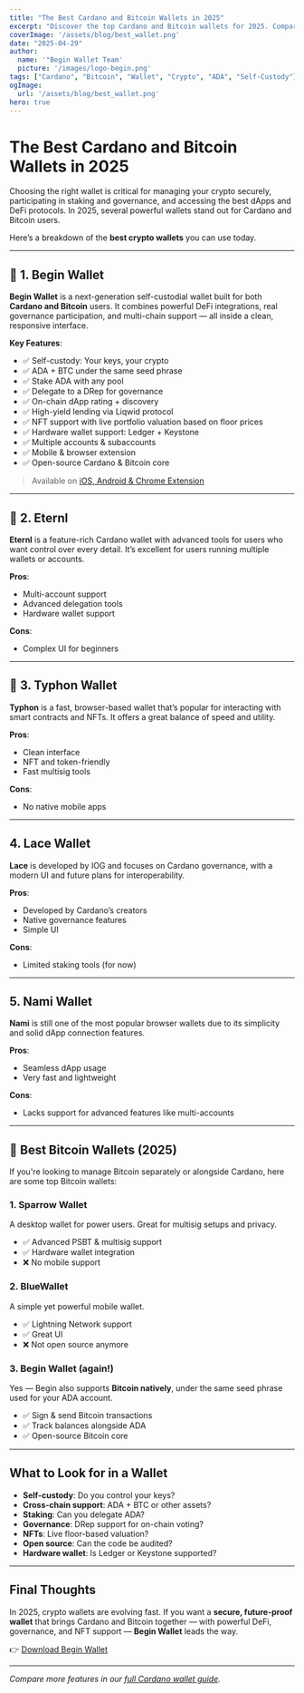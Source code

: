 ```yaml
---
title: "The Best Cardano and Bitcoin Wallets in 2025"
excerpt: "Discover the top Cardano and Bitcoin wallets for 2025. Compare features, security, staking, and more to find the best wallet for your crypto journey."
coverImage: '/assets/blog/best_wallet.png'
date: "2025-04-29"
author:
  name: '"Begin Wallet Team'
  picture: '/images/logo-begin.png'
tags: ["Cardano", "Bitcoin", "Wallet", "Crypto", "ADA", "Self-Custody"]
ogImage:
  url: '/assets/blog/best_wallet.png'
hero: true
---
```


# The Best Cardano and Bitcoin Wallets in 2025

Choosing the right wallet is critical for managing your crypto securely, participating in staking and governance, and accessing the best dApps and DeFi protocols. In 2025, several powerful wallets stand out for Cardano and Bitcoin users.

Here’s a breakdown of the **best crypto wallets** you can use today.

---

## 🥇 1. Begin Wallet

**Begin Wallet** is a next-generation self-custodial wallet built for both **Cardano and Bitcoin** users. It combines powerful DeFi integrations, real governance participation, and multi-chain support — all inside a clean, responsive interface.

**Key Features**:
- ✅ Self-custody: Your keys, your crypto
- ✅ ADA + BTC under the same seed phrase
- ✅ Stake ADA with any pool
- ✅ Delegate to a DRep for governance
- ✅ On-chain dApp rating + discovery
- ✅ High-yield lending via Liqwid protocol
- ✅ NFT support with live portfolio valuation based on floor prices
- ✅ Hardware wallet support: Ledger + Keystone
- ✅ Multiple accounts & subaccounts
- ✅ Mobile & browser extension
- ✅ Open-source Cardano & Bitcoin core

> Available on [iOS, Android & Chrome Extension](https://begin.is/#download)

---

## 🥈 2. Eternl

**Eternl** is a feature-rich Cardano wallet with advanced tools for users who want control over every detail. It’s excellent for users running multiple wallets or accounts.

**Pros**:
- Multi-account support
- Advanced delegation tools
- Hardware wallet support

**Cons**:
- Complex UI for beginners

---

## 🥉 3. Typhon Wallet

**Typhon** is a fast, browser-based wallet that’s popular for interacting with smart contracts and NFTs. It offers a great balance of speed and utility.

**Pros**:
- Clean interface
- NFT and token-friendly
- Fast multisig tools

**Cons**:
- No native mobile apps

---

## 4. Lace Wallet

**Lace** is developed by IOG and focuses on Cardano governance, with a modern UI and future plans for interoperability.

**Pros**:
- Developed by Cardano’s creators
- Native governance features
- Simple UI

**Cons**:
- Limited staking tools (for now)

---

## 5. Nami Wallet

**Nami** is still one of the most popular browser wallets due to its simplicity and solid dApp connection features.

**Pros**:
- Seamless dApp usage
- Very fast and lightweight

**Cons**:
- Lacks support for advanced features like multi-accounts

---

## 🔐 Best Bitcoin Wallets (2025)

If you're looking to manage Bitcoin separately or alongside Cardano, here are some top Bitcoin wallets:

### 1. Sparrow Wallet
A desktop wallet for power users. Great for multisig setups and privacy.

- ✅ Advanced PSBT & multisig support
- ✅ Hardware wallet integration
- ❌ No mobile support

### 2. BlueWallet
A simple yet powerful mobile wallet.

- ✅ Lightning Network support
- ✅ Great UI
- ❌ Not open source anymore

### 3. Begin Wallet (again!)
Yes — Begin also supports **Bitcoin natively**, under the same seed phrase used for your ADA account.

- ✅ Sign & send Bitcoin transactions
- ✅ Track balances alongside ADA
- ✅ Open-source Bitcoin core

---

## What to Look for in a Wallet

- **Self-custody**: Do you control your keys?
- **Cross-chain support**: ADA + BTC or other assets?
- **Staking**: Can you delegate ADA?
- **Governance**: DRep support for on-chain voting?
- **NFTs**: Live floor-based valuation?
- **Open source**: Can the code be audited?
- **Hardware wallet**: Is Ledger or Keystone supported?

---

## Final Thoughts

In 2025, crypto wallets are evolving fast. If you want a **secure, future-proof wallet** that brings Cardano and Bitcoin together — with powerful DeFi, governance, and NFT support — **Begin Wallet** leads the way.

👉 [Download Begin Wallet](https://begin.is/#download)

---

_Compare more features in our [full Cardano wallet guide](/cardano-wallet)._
